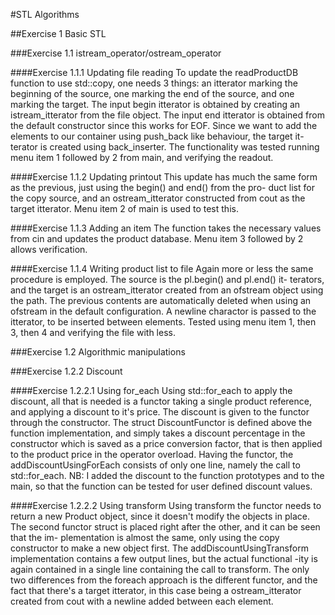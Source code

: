 #STL Algorithms

##Exercise 1 Basic STL

###Exercise 1.1 istream_operator/ostream_operator

####Exercise 1.1.1 Updating file reading
To update the readProductDB function to use std::copy, one needs 3 things: an itterator marking the 
beginning of the source, one marking the end of the source, and one marking the target.
The input begin itterator is obtained by creating an istream_itterator<Product> from the file object.
The input end itterator is obtained from the default constructor since this works for EOF. 
Since we want to add the elements to our container using push_back like behaviour, the target it-
terator is created using back_inserter. 
The functionality was tested running menu item 1 followed by 2 from main, and verifying the readout.

####Exercise 1.1.2 Updating printout
This update has much the same form as the previous, just using the begin() and end() from the pro-
duct list for the copy source, and an ostream_itterator constructed from cout as the target itterator.
Menu item 2 of main is used to test this.
    
####Exercise 1.1.3 Adding an item
The function takes the necessary values from cin and updates the product database.
Menu item 3 followed by 2 allows verification.

####Exercise 1.1.4 Writing product list to file
Again more or less the same procedure is employed. The source is the pl.begin() and pl.end() it-
terators, and the target is an ostream_itterator created from an ofstream object using the path.
The previous contents are automatically deleted when using an ofstream in the default configuration.
A newline charactor is passed to the itterator, to be inserted between elements.
Tested using menu item 1, then 3, then 4 and verifying the file with less.

###Exercise 1.2 Algorithmic manipulations

###Exercise 1.2.2 Discount

####Exercise 1.2.2.1 Using for_each
Using std::for_each to apply the discount, all that is needed is a functor taking a single product
reference, and applying a discount to it's price. The discount is given to the functor through the 
constructor. The struct DiscountFunctor is defined above the function implementation, and simply 
takes a discount percentage in the constructor which is saved as a price conversion factor, that is
then applied to the product price in the operator overload.
Having the functor, the addDiscountUsingForEach consists of only one line, namely the call to 
std::for_each.
NB: I added the discount to the function prototypes and to the main, so that the function can be 
    tested for user defined discount values.

####Exercise 1.2.2.2 Using transform
Using transform the functor needs to return a new Product object, since it doesn't modify the objects
in place. The second functor struct is placed right after the other, and it can be seen that the im-
plementation is almost the same, only using the copy constructor to make a new object first. 
The addDiscountUsingTransform implementation contains a few output lines, but the actual functional
-ity is again contained in a single line containing the call to transform. The only two differences
from the foreach approach is the different functor, and the fact that there's a target itterator, in
this case being a ostream_itterator created from cout with a newline added between each element.

